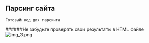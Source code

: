 ## Парсинг сайта

```
Готовый код для парсинга 
```
######Не забудьте проверять свои результаты в HTML файле
![img_3.png](img_3.png)


